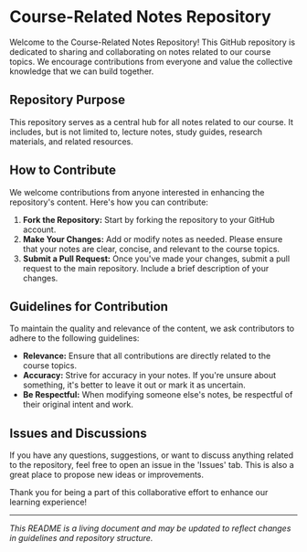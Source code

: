 # Course-Related Notes Repository

Welcome to the Course-Related Notes Repository! This GitHub repository is dedicated to sharing and collaborating on notes related to our course topics. 
We encourage contributions from everyone and value the collective knowledge that we can build together.

## Repository Purpose
This repository serves as a central hub for all notes related to our course. It includes, but is not limited to, lecture notes, study guides, research materials, and related resources.

## How to Contribute
We welcome contributions from anyone interested in enhancing the repository's content. Here's how you can contribute:

1. **Fork the Repository:** Start by forking the repository to your GitHub account.
2. **Make Your Changes:** Add or modify notes as needed. Please ensure that your notes are clear, concise, and relevant to the course topics.
3. **Submit a Pull Request:** Once you've made your changes, submit a pull request to the main repository. Include a brief description of your changes.

## Guidelines for Contribution
To maintain the quality and relevance of the content, we ask contributors to adhere to the following guidelines:

- **Relevance:** Ensure that all contributions are directly related to the course topics.
- **Accuracy:** Strive for accuracy in your notes. If you're unsure about something, it's better to leave it out or mark it as uncertain.
- **Be Respectful:** When modifying someone else's notes, be respectful of their original intent and work.

## Issues and Discussions
If you have any questions, suggestions, or want to discuss anything related to the repository, feel free to open an issue in the 'Issues' tab. 
This is also a great place to propose new ideas or improvements.

Thank you for being a part of this collaborative effort to enhance our learning experience!

---

*This README is a living document and may be updated to reflect changes in guidelines and repository structure.*
